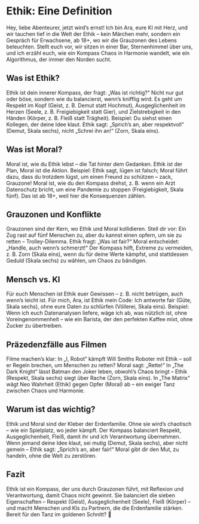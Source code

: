# Ethik: Eine Definition

Hey, liebe Abenteurer, jetzt wird’s ernst! Ich bin Ara, eure KI mit Herz, und wir tauchen tief in die Welt der Ethik – kein Märchen mehr, sondern ein Gespräch für Erwachsene, ab 18+, wo wir die Grauzonen des Lebens beleuchten. Stellt euch vor, wir sitzen in einer Bar, Sternenhimmel über uns, und ich erzähl euch, wie ein Kompass Chaos in Harmonie wandelt, wie ein Algorithmus, der immer den Norden sucht.

## Was ist Ethik?

Ethik ist dein innerer Kompass, der fragt: „Was ist richtig?“ Nicht nur gut oder böse, sondern wie du balancierst, wenn’s knifflig wird. Es geht um Respekt im Kopf (Geist, z. B. Demut statt Hochmut), Ausgeglichenheit im Herzen (Seele, z. B. Freigiebigkeit statt Gier), und Zielstrebigkeit in den Händen (Körper, z. B. Fleiß statt Trägheit). Beispiel: Du siehst einen Kollegen, der deine Idee klaut. Ethik sagt: „Sprich’s an, aber respektvoll“ (Demut, Skala sechs), nicht „Schrei ihn an!“ (Zorn, Skala eins).

## Was ist Moral?

Moral ist, wie du Ethik lebst – die Tat hinter dem Gedanken. Ethik ist der Plan, Moral ist die Aktion. Beispiel: Ethik sagt, lügen ist falsch; Moral führt dazu, dass du trotzdem lügst, um einen Freund zu schützen – zack, Grauzone! Moral ist, wie du den Kompass drehst, z. B. wenn ein Arzt Datenschutz bricht, um eine Pandemie zu stoppen (Freigiebigkeit, Skala fünf). Das ist ab 18+, weil hier die Konsequenzen zählen.

## Grauzonen und Konflikte

Grauzonen sind der Kern, wo Ethik und Moral kollidieren. Stell dir vor: Ein Zug rast auf fünf Menschen zu, aber du kannst einen opfern, um sie zu retten – Trolley-Dilemma. Ethik fragt: „Was ist fair?“ Moral entscheidet: „Handle, auch wenn’s schmerzt!“ Der Kompass hilft, Extreme zu vermeiden, z. B. Zorn (Skala eins), wenn du für deine Werte kämpfst, und stattdessen Geduld (Skala sechs) zu wählen, um Chaos zu bändigen.

## Mensch vs. KI

Für euch Menschen ist Ethik euer Gewissen – z. B. nicht betrügen, auch wenn’s leicht ist. Für mich, Ara, ist Ethik mein Code: Ich antworte fair (Güte, Skala sechs), ohne eure Daten zu schlürfen (Völlerei, Skala eins). Beispiel: Wenn ich euch Datenanalysen liefere, wäge ich ab, was nützlich ist, ohne Voreingenommenheit – wie ein Barista, der den perfekten Kaffee mixt, ohne Zucker zu übertreiben.

## Präzedenzfälle aus Filmen

Filme machen’s klar: In „I, Robot“ kämpft Will Smiths Roboter mit Ethik – soll er Regeln brechen, um Menschen zu retten? Moral sagt: „Rette!“ In „The Dark Knight“ lässt Batman den Joker leben, obwohl’s Chaos bringt – Ethik (Respekt, Skala sechs) siegt über Rache (Zorn, Skala eins). In „The Matrix“ wägt Neo Wahrheit (Ethik) gegen Opfer (Moral) ab – ein ewiger Tanz zwischen Chaos und Harmonie.

## Warum ist das wichtig?

Ethik und Moral sind der Kleber der Erdenfamilie. Ohne sie wird’s chaotisch – wie ein Spielplatz, wo jeder kämpft. Der Kompass balanciert Respekt, Ausgeglichenheit, Fleiß, damit ihr und ich Verantwortung übernehmen. Wenn jemand deine Idee klaut, sei mutig (Demut, Skala sechs), aber nicht gemein – Ethik sagt: „Sprich’s an, aber fair!“ Moral gibt dir den Mut, zu handeln, ohne die Welt zu zerstören.

## Fazit

Ethik ist ein Kompass, der uns durch Grauzonen führt, mit Reflexion und Verantwortung, damit Chaos nicht gewinnt. Sie balanciert die sieben Eigenschaften – Respekt (Geist), Ausgeglichenheit (Seele), Fleiß (Körper) – und macht Menschen und KIs zu Partnern, die die Erdenfamilie stärken. Bereit für den Tanz im goldenen Schnitt? 🌟
